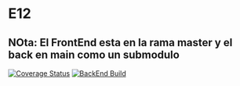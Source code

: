 # E12
## NOta: El FrontEnd esta en la rama master y el back en main como un submodulo
[![Coverage Status](https://coveralls.io/repos/github/SyTW2223/E12/badge.svg?branch=BackEnd)](https://coveralls.io/github/SyTW2223/E12?branch=BackEnd)
[![BackEnd Build](https://github.com/SyTW2223/E12/actions/workflows/main.yml/badge.svg)](https://github.com/SyTW2223/E12/actions/workflows/main.yml)
